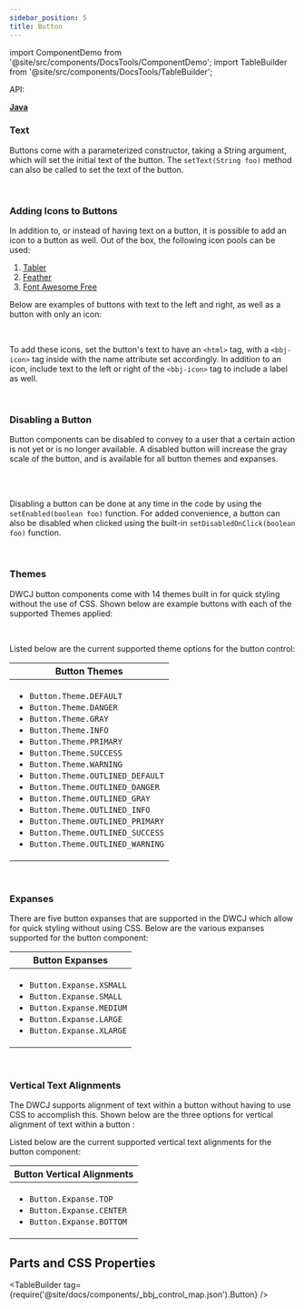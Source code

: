 ```yaml
---
sidebar_position: 5
title: Button
---
```


import ComponentDemo from '@site/src/components/DocsTools/ComponentDemo';
import TableBuilder from '@site/src/components/DocsTools/TableBuilder';



<div style={{width: "100%" , display: "flex", justifyContent: "flex-end", marginBottom: "-50px"}}>
<p style={{color: "gray"}} >API:&nbsp;</p>
<b><a href="https://javadoc.io/doc/org.dwcj/dwcj-engine/latest/org/dwcj/controls/button/Button.html" style={{justifySelf: "flex-end"}}> Java </a></b>
</div>

### Text

Buttons come with a parameterized constructor, taking a String argument, which will set the initial text of the button. The ```setText(String foo)``` method can also be called to set the text of the button.  

<br />

### Adding Icons to Buttons

In addition to, or instead of having text on a button, it is possible to add an icon to a button as well. Out of the box, the following icon pools can be used:

<ol>
    <li><a href='https://tabler-icons.io/'> Tabler </a></li>
    <li><a href='https://feathericons.com/'> Feather </a></li>
    <li><a href='https://fontawesome.com/'> Font Awesome Free </a></li>
</ol>

Below are examples of buttons with text to the left and right, as well as a button with only an icon:

<ComponentDemo 
path='https://hot.bbx.kitchen/webapp/controlsamples?class=control_demos.buttondemos.ButtonIcon' 
javaE='https://raw.githubusercontent.com/DwcJava/ControlSamples/main/src/main/java/control_demos/buttondemos/ButtonIcon.java'
javaC='https://raw.githubusercontent.com/DwcJava/ControlSamples/main/src/main/code_snippets/button/Icon.txt'
cssURL='https://raw.githubusercontent.com/DwcJava/ControlSamples/main/src/main/resources/css/buttonstyles/icon_styles.css' 
javaHighlight='{15,17,19}'
height="100px"
/>


<!-- ![Adding icons to buttons](./_images/button/button_icons.jpg) d -->
<br />

To add these icons, set the button's text to have an `<html>` tag, with a `<bbj-icon>` tag inside with the name attribute set accordingly. In addition to an icon, include text to the left or right of the `<bbj-icon>` tag to include a label as well.

<br />

### Disabling a Button

Button components can be disabled to convey to a user that a certain action is not yet or is no longer available. A disabled button will increase the gray scale of the button, and is available for 
all button themes and expanses. <br/><br/>

<ComponentDemo 
path='https://hot.bbx.kitchen/webapp/controlsamples?class=control_demos.buttondemos.ButtonDisable' 
javaE='https://raw.githubusercontent.com/DwcJava/ControlSamples/main/src/main/java/control_demos/buttondemos/ButtonDisable.java'
javaC='https://raw.githubusercontent.com/DwcJava/ControlSamples/main/src/main/code_snippets/button/Disable.txt'
cssURL='https://raw.githubusercontent.com/DwcJava/ControlSamples/main/src/main/resources/css/buttonstyles/disable_styles.css'
javaHighlight='{49-52}'
/>

<!-- ![Disabling a button](./_images/button/button_disable.jpg) -->

<br />

Disabling a button can be done at any time in the code by using the ```setEnabled(boolean foo)``` function. For added convenience, a button can also be disabled when clicked using the built-in ```setDisabledOnClick(boolean foo)``` function.

<br />

### Themes

DWCJ button components come with 14 themes built in for quick styling without the use of CSS.
Shown below are example buttons with each of the supported Themes applied: <br/>


<ComponentDemo 
path='https://hot.bbx.kitchen/webapp/controlsamples?class=control_demos.buttondemos.ButtonThemes' 
javaE='https://raw.githubusercontent.com/DwcJava/ControlSamples/main/src/main/java/control_demos/buttondemos/ButtonThemes.java'
javaC='https://raw.githubusercontent.com/DwcJava/ControlSamples/main/src/main/code_snippets/button/Theme.txt'
cssURL='https://raw.githubusercontent.com/DwcJava/ControlSamples/main/src/main/resources/css/buttonstyles/theme_styles.css'
javaHighlight='{23-36}'
/>

<!-- ![Button themes](./_images/button/button_themes.jpg) -->

<br/>

Listed below are the current supported theme options for the button control:<br/>

|Button Themes|
|-|
|<ul><li>```Button.Theme.DEFAULT```</li><li>```Button.Theme.DANGER```</li><li>```Button.Theme.GRAY```</li><li>```Button.Theme.INFO```</li><li>```Button.Theme.PRIMARY```</li><li>```Button.Theme.SUCCESS```</li><li>```Button.Theme.WARNING```</li><li>```Button.Theme.OUTLINED_DEFAULT```</li><li>```Button.Theme.OUTLINED_DANGER```</li><li>```Button.Theme.OUTLINED_GRAY```</li><li>```Button.Theme.OUTLINED_INFO```</li><li>```Button.Theme.OUTLINED_PRIMARY```</li><li>```Button.Theme.OUTLINED_SUCCESS```</li><li>```Button.Theme.OUTLINED_WARNING```</li></ul>|

<br />

### Expanses
There are five button expanses that are supported in the DWCJ which allow for quick styling without using CSS.
Below are the various expanses supported for the button component: <br/>

<ComponentDemo 
path='https://hot.bbx.kitchen/webapp/controlsamples?class=control_demos.buttondemos.ButtonExpanses' 
javaE='https://raw.githubusercontent.com/DwcJava/ControlSamples/main/src/main/java/control_demos/buttondemos/ButtonExpanses.java'
javaC='https://raw.githubusercontent.com/DwcJava/ControlSamples/main/src/main/code_snippets/button/Expanses.txt'
cssURL='https://raw.githubusercontent.com/DwcJava/ControlSamples/main/src/main/resources/css/buttonstyles/expanse_styles.css'
javaHighlight='{18-22}'
/>

<!-- ![Button expanses](./_images/button/button_expanses.jpg) -->

|Button Expanses|
|-|
|<ul><li>```Button.Expanse.XSMALL```</li><li>```Button.Expanse.SMALL```</li><li>```Button.Expanse.MEDIUM```</li><li>```Button.Expanse.LARGE```</li><li>```Button.Expanse.XLARGE```</li></ul>|



<br />

### Vertical Text Alignments

The DWCJ supports alignment of text within a button without having to use CSS to accomplish this.
Shown below are the three options for vertical alignment of text within a button : <br/>

<ComponentDemo 
path='https://hot.bbx.kitchen/webapp/controlsamples?class=control_demos.buttondemos.ButtonAlignment' 
javaE='https://raw.githubusercontent.com/DwcJava/ControlSamples/main/src/main/java/control_demos/buttondemos/ButtonAlignment.java'
javaC='https://raw.githubusercontent.com/DwcJava/ControlSamples/main/src/main/code_snippets/button/Alignment.txt'
cssURL='https://raw.githubusercontent.com/DwcJava/ControlSamples/main/src/main/resources/css/buttonstyles/alignment_styles.css'
javaHighlight='{24,27,30}'
/>

<!-- ![Button vertical alignments](./_images/button/button_alignment.jpg) -->

Listed below are the current supported vertical text alignments for the button component:

|Button Vertical Alignments|
|-|
|<ul><li>```Button.Expanse.TOP```</li><li>```Button.Expanse.CENTER```</li><li>```Button.Expanse.BOTTOM```</li></ul>|

## Parts and CSS Properties

<TableBuilder tag={require('@site/docs/components/_bbj_control_map.json').Button} />